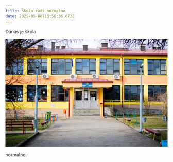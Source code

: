 ```yaml
---
title: Škola radi normalno
date: 2025-05-08T15:56:36.673Z
---
```


D﻿anas je škola

![](/assets/images/_dsc0379.webp)

normalno.
